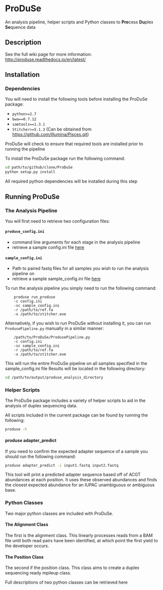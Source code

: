 # ProDuSe
An analysis pipeline, helper scripts and Python classes to **Pro**cess **Du**plex **Se**quence data

## Description

See the full wiki page for more information: http://produse.readthedocs.io/en/latest/

## Installation 

### Dependencies

You will need to install the following tools before installing the ProDuSe package:

* `python>=2.7`
* `bwa==0.7.12`
* `samtools==1.3.1`
* `Stitcher>=5.1.3` (Can be obtained from https://github.com/Illumina/Pisces.git)

ProDuSe will check to ensure that required tools are installed prior to running the pipeline

To install the ProDuSe package run the following command:

```bash
cd path/to/github/clone/ProDuSe
python setup.py install
```
All required python dependencies will be installed during this step

## Running ProDuSe

### The Analysis Pipeline

You will first need to retrieve two configuration files:

#### `produse_config.ini`
 * command line arguments for each stage in the analysis pipeline
 * retrieve a sample config.ini file [here](https://github.com/morinlab/ProDuSe/blob/master/etc/produse_config.ini)

#### `sample_config.ini`
 * Path to paired fastq files for all samples you wish to run the analysis pipeline on
 * retrieve a sample sample_config.ini file [here](https://github.com/morinlab/ProDuSe/blob/master/etc/sample_config.ini)

To run the analysis pipeline you simply need to run the following command:
```
    produse run_produse
    -c config.ini
    -sc sample_config.ini
    -r /path/to/ref.fa
    -x /path/to/stitcher.exe
```
Alternatively, if you wish to run ProDuSe without installing it, you can run `ProdusePipeline.py` manually in a similar manner:
```
    /path/to/ProDuSe/ProdusePipeline.py
    -c config.ini
    -sc sample_config.ini
    -r /path/to/ref.fa
    -x /path/to/stitcher.exe
```
This will run the entire ProDuSe pipeline on all samples specified in the sample_config.ini file
Results will be located in the following directory:

```bash
cd /path/to/output/produse_analysis_directory
```

### Helper Scripts

The ProDuSe package includes a variety of helper scripts to aid in the analysis of duplex sequencing data.

All scripts included in the current package can be found by running the following:

```bash
produse -h
```

#### produse adapter_predict

If you need to confirm the expected adapter sequence of a sample you should run the following command:

```bash
produse adapter_predict -i input1.fastq input2.fastq
```

This tool will print a predicted adapter sequence based off of ACGT abundances at each position. It uses these observed abundances and finds the closest expected abundance for an IUPAC unambiguous or ambiguous base.

### Python Classes

Two major python classes are included with ProDuSe. 

#### The Alignment Class

The first is the alignment class. This linearly processes reads from a BAM file until both read pairs have been identified, at which point the first yield to the developer occurs.

#### The Position Class

The second if the position class. This class aims to create a duplex sequencing ready mpileup class.

Full descriptions of two python classes can be retrieved here
